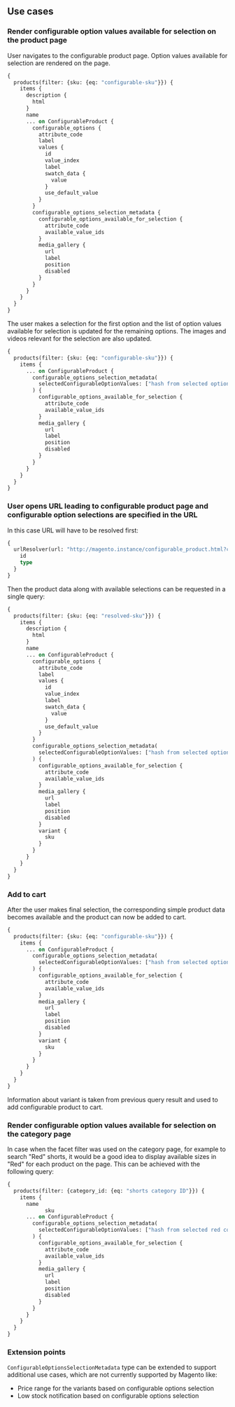 ## Use cases

### Render configurable option values available for selection on the product page

User navigates to the configurable product page. Option values available for selection are rendered on the page.

```graphql
{
  products(filter: {sku: {eq: "configurable-sku"}}) {
    items {
      description {
        html
      }
      name
      ... on ConfigurableProduct {
        configurable_options {
          attribute_code
          label
          values {
            id
            value_index
            label
            swatch_data {
              value
            }
            use_default_value
          }
        }
        configurable_options_selection_metadata {
          configurable_options_available_for_selection {
            attribute_code
            available_value_ids
          }
          media_gallery {
            url
            label
            position
            disabled
          }
        }
      }
    }
  }
}

```

The user makes a selection for the first option and the list of option values available for selection is updated for the remaining options. 
The images and videos relevant for the selection are also updated.

```graphql
{
  products(filter: {sku: {eq: "configurable-sku"}}) {
    items {
      ... on ConfigurableProduct {
        configurable_options_selection_metadata(
          selectedConfigurableOptionValues: ["hash from selected option value"]
        ) {
          configurable_options_available_for_selection {
            attribute_code
            available_value_ids
          }
          media_gallery {
            url
            label
            position
            disabled
          }
        }
      }
    }
  }
}
```

### User opens URL leading to configurable product page and configurable option selections are specified in the URL

In this case URL will have to be resolved first:

```graphql
{
  urlResolver(url: "http://magento.instance/configurable_product.html?configurable_options[0]=first-selection-hash&configurable_options[1]=second-selection-hash") {
    id
    type
  }
}
```

Then the product data along with available selections can be requested in a single query:

```graphql
{
  products(filter: {sku: {eq: "resolved-sku"}}) {
    items {
      description {
        html
      }
      name
      ... on ConfigurableProduct {
        configurable_options {
          attribute_code
          label
          values {
            id
            value_index
            label
            swatch_data {
              value
            }
            use_default_value
          }
        }
        configurable_options_selection_metadata(
          selectedConfigurableOptionValues: ["hash from selected option value", "hash from another option value"]
        ) {
          configurable_options_available_for_selection {
            attribute_code
            available_value_ids
          }
          media_gallery {
            url
            label
            position
            disabled
          }
          variant {
            sku
          }
        }
      }
    }
  }
}
```

### Add to cart

After the user makes final selection, the corresponding simple product data becomes available and the product can now be added to cart.

```graphql
{
  products(filter: {sku: {eq: "configurable-sku"}}) {
    items {
      ... on ConfigurableProduct {
        configurable_options_selection_metadata(
          selectedConfigurableOptionValues: ["hash from selected option value", "hash from another option value"]
        ) {
          configurable_options_available_for_selection {
            attribute_code
            available_value_ids
          }
          media_gallery {
            url
            label
            position
            disabled
          }
          variant {
            sku
          }
        }
      }
    }
  }
}
```

Information about variant is taken from previous query result and used to add configurable product to cart.

### Render configurable option values available for selection on the category page

In case when the facet filter was used on the category page, for example to search "Red" shorts, it would be a good idea to display available sizes in "Red" for each product on the page. This can be achieved with the following query:

```graphql
{
  products(filter: {category_id: {eq: "shorts category ID"}}) {
    items {
      name
			sku
      ... on ConfigurableProduct {
        configurable_options_selection_metadata(
          selectedConfigurableOptionValues: ["hash from selected red color option"]
        ) {
          configurable_options_available_for_selection {
            attribute_code
            available_value_ids
          }
          media_gallery {
            url
            label
            position
            disabled
          }
        }
      }
    }
  }
}
```

### Extension points

`ConfigurableOptionsSelectionMetadata` type can be extended to support additional use cases, which are not currently supported by Magento like:
 - Price range for the variants based on configurable options selection
 - Low stock notification based on configurable options selection
